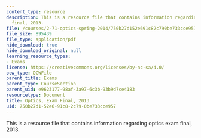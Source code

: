 ```yaml
---
content_type: resource
description: This is a resource file that contains information regarding optics exam
  final, 2013.
file: /courses/2-71-optics-spring-2014/750b27d152e691c82c790be733cce957_MIT2_71S14_s13_final.pdf
file_size: 895439
file_type: application/pdf
hide_download: true
hide_download_original: null
learning_resource_types:
- Exams
license: https://creativecommons.org/licenses/by-nc-sa/4.0/
ocw_type: OCWFile
parent_title: Exams
parent_type: CourseSection
parent_uid: e9623177-98af-3a97-6c3b-93b9d7ce4183
resourcetype: Document
title: Optics, Exam Final, 2013
uid: 750b27d1-52e6-91c8-2c79-0be733cce957
---
```

This is a resource file that contains information regarding optics exam final, 2013.